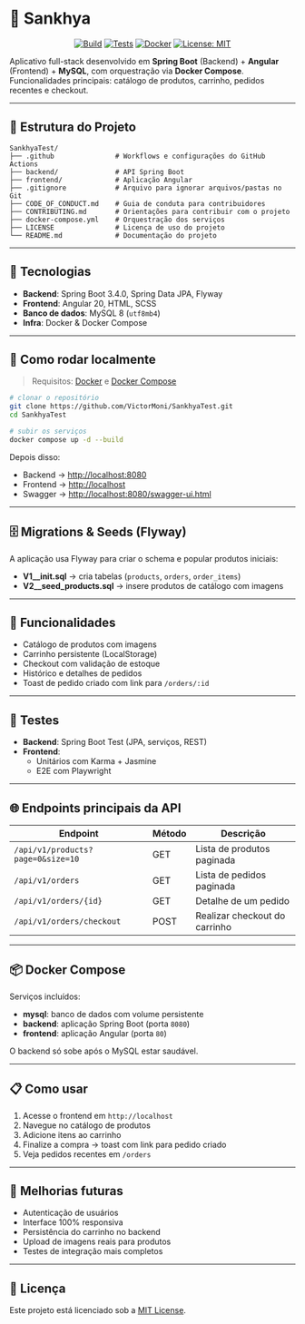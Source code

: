 # 🛒 Sankhya

<div align="center">

[![Build](https://img.shields.io/badge/build-passing-brightgreen)]()
[![Tests](https://img.shields.io/badge/tests-passing-brightgreen)]()
[![Docker](https://img.shields.io/badge/docker-ready-blue)]()
[![License: MIT](https://img.shields.io/badge/License-MIT-yellow.svg)](./LICENSE)

</div>

Aplicativo full-stack desenvolvido em **Spring Boot** (Backend) + **Angular** (Frontend) + **MySQL**, com orquestração via **Docker Compose**.
Funcionalidades principais: catálogo de produtos, carrinho, pedidos recentes e checkout.

---

## 📂 Estrutura do Projeto

```
SankhyaTest/
├── .github               # Workflows e configurações do GitHub Actions
├── backend/              # API Spring Boot
├── frontend/             # Aplicação Angular
├── .gitignore            # Arquivo para ignorar arquivos/pastas no Git
├── CODE_OF_CONDUCT.md    # Guia de conduta para contribuidores
├── CONTRIBUTING.md       # Orientações para contribuir com o projeto
├── docker-compose.yml    # Orquestração dos serviços
├── LICENSE               # Licença de uso do projeto
└── README.md             # Documentação do projeto
```

---

## 🚀 Tecnologias

- **Backend**: Spring Boot 3.4.0, Spring Data JPA, Flyway
- **Frontend**: Angular 20, HTML, SCSS
- **Banco de dados**: MySQL 8 (`utf8mb4`)
- **Infra**: Docker & Docker Compose

---

## 🔧 Como rodar localmente

> Requisitos: [Docker](https://www.docker.com/) e [Docker Compose](https://docs.docker.com/compose/)

```bash
# clonar o repositório
git clone https://github.com/VictorMoni/SankhyaTest.git
cd SankhyaTest

# subir os serviços
docker compose up -d --build
```

Depois disso:
- Backend → [http://localhost:8080](http://localhost:8080)
- Frontend → [http://localhost](http://localhost)
- Swagger → [http://localhost:8080/swagger-ui.html](http://localhost:8080/swagger-ui.html)

---

## 🗄️ Migrations & Seeds (Flyway)

A aplicação usa Flyway para criar o schema e popular produtos iniciais:

- **V1__init.sql** → cria tabelas (`products`, `orders`, `order_items`)
- **V2__seed_products.sql** → insere produtos de catálogo com imagens

---

## 🎯 Funcionalidades

- Catálogo de produtos com imagens
- Carrinho persistente (LocalStorage)
- Checkout com validação de estoque
- Histórico e detalhes de pedidos
- Toast de pedido criado com link para `/orders/:id`

---

## 🧪 Testes

- **Backend**: Spring Boot Test (JPA, serviços, REST)
- **Frontend**:
  - Unitários com Karma + Jasmine
  - E2E com Playwright

---

## 🌐 Endpoints principais da API

| Endpoint                          | Método | Descrição                        |
|-----------------------------------|--------|----------------------------------|
| `/api/v1/products?page=0&size=10` | GET    | Lista de produtos paginada       |
| `/api/v1/orders`                  | GET    | Lista de pedidos paginada        |
| `/api/v1/orders/{id}`             | GET    | Detalhe de um pedido             |
| `/api/v1/orders/checkout`         | POST   | Realizar checkout do carrinho    |

---

## 📦 Docker Compose

Serviços incluídos:

- **mysql**: banco de dados com volume persistente
- **backend**: aplicação Spring Boot (porta `8080`)
- **frontend**: aplicação Angular (porta `80`)

O backend só sobe após o MySQL estar saudável.

---

## 📋 Como usar

1. Acesse o frontend em `http://localhost`
2. Navegue no catálogo de produtos
3. Adicione itens ao carrinho
4. Finalize a compra → toast com link para pedido criado
5. Veja pedidos recentes em `/orders`

---

## 🚀 Melhorias futuras

- Autenticação de usuários
- Interface 100% responsiva
- Persistência do carrinho no backend
- Upload de imagens reais para produtos
- Testes de integração mais completos

---

## 📄 Licença

Este projeto está licenciado sob a [MIT License](./LICENSE).
